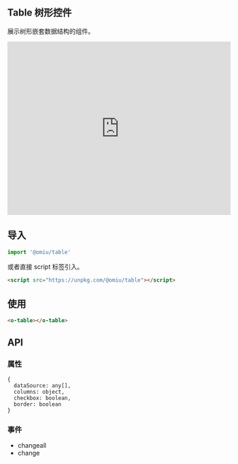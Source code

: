 ## Table 树形控件

展示树形嵌套数据结构的组件。

<iframe height="391" style="width: 100%;" scrolling="no" title="OMIU Table" src="https://codepen.io/omijs/embed/yLYMrdg?height=391&theme-id=default&default-tab=html,result" frameborder="no" allowtransparency="true" allowfullscreen="true" loading="lazy">
  See the Pen <a href='https://codepen.io/omijs/pen/yLYMrdg'>OMIU Checkbox</a> by OMI
  (<a href='https://codepen.io/omijs'>@omijs</a>) on <a href='https://codepen.io'>CodePen</a>.
</iframe>

## 导入

```js
import '@omiu/table'
```

或者直接 script 标签引入。


```html
<script src="https://unpkg.com/@omiu/table"></script>
```

## 使用

```html
<o-table></o-table>
```


## API

### 属性

```tsx
{
  dataSource: any[],
  columns: object,
  checkbox: boolean,
  border: boolean
}
```


### 事件
* changeall
* change
